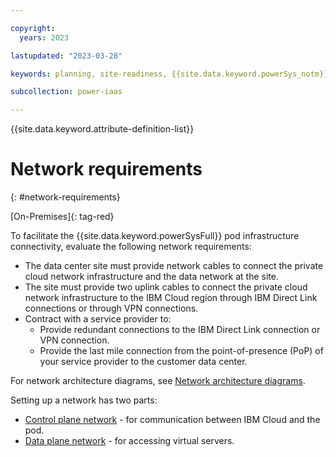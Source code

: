 ```yaml
---

copyright:
  years: 2023

lastupdated: "2023-03-28"

keywords: planning, site-readiness, {{site.data.keyword.powerSys_notm}} as a service, private cloud

subcollection: power-iaas

---
```


{{site.data.keyword.attribute-definition-list}}

# Network requirements
{: #network-requirements}

[On-Premises]{: tag-red}

To facilitate the {{site.data.keyword.powerSysFull}} pod infrastructure connectivity, evaluate the following network requirements:
* The data center site must provide network cables to connect the private cloud network infrastructure and the data network at the site.
* The site must provide two uplink cables to connect the private cloud network infrastructure to the IBM Cloud region through IBM Direct Link connections or through VPN connections.
* Contract with a service provider to:
    * Provide redundant connections to the IBM Direct Link connection or VPN connection.
    * Provide the last mile connection from the point-of-presence (PoP) of your service provider to the customer data center.  

For network architecture diagrams, see [Network architecture diagrams](/docs/power-iaas?topic=power-iaas-network-private-cloud#netwok-architecture-diagrams).

Setting up a network has two parts:
* [Control plane network](/docs/power-iaas?topic=power-iaas-network-private-cloud#control-plane-network) - for communication between IBM Cloud and the pod.
* [Data plane network](/docs/power-iaas?topic=power-iaas-network-private-cloud#data-plane-network) - for accessing virtual servers.

<!--## Control plane network
{: #control-plane-network}

The private cloud network architecture requires connectivity between two entities, IBM Cloud and the pod that is located in your private cloud data center. This connectivity is the main communication channel and is known as control plane network. For more information, see [Control plane network](/docs/power-iaas?topic=power-iaas-network_overview-on-premises&interface=api#control-plane-network){: external}.

Direct Link 2.0 Connect can be viewed as an alternative to a traditional site-to-site VPN solution that can provide security and privacy, consistent, and higher-throughput connectivity between a remote network and IBM Cloud environments. For more information about Direct Link Connect, see [Getting started with IBM Cloud Direct Link](https://cloud.ibm.com/docs/dl?topic=dl-get-started-with-ibm-cloud-dl){: external}

VPN connection can be established using one of the following methods:
* [site-to-site VPN Connectivity](/docs/power-iaas?topic=power-iaas-network_overview-on-premises&interface=api#vpn){: external}
* [connectivity using IBM Cloud classic environment](/docs/power-iaas?topic=power-iaas-network_overview-on-premises&interface=api#vpn){: external}

Provide the required network-specific information before the pod installation so that either the Direct Link 2.0 connection or VPN connection can be established. For example:
* Autonomous system numbers (ASN)
* Service key
* IP addresses and gateway for the Aggregation Services Router (ASR)
* Network connectivity ports
* Firewall access and permission

## Data plane network
{: #data-plane-network}

The Data Plane Network is enabled when the pods in your data center are connected to your private cloud network infrastructure. Using this connectivity you can access the virtual servers (logical partitions) in the pod through your network instead of IBM Cloud. As part of the network planning, you can review the [Network overview](/docs/power-iaas?topic=power-iaas-network-private-cloud) and available use cases in the [Network use cases](/docs/power-iaas?topic=power-iaas-network_use_cases) sections and identify the use cases that are applicable to you. You can communicate about such requirements before the installation so that you do not have to open separate support tickets to implement those use-cases and configuration.-->
